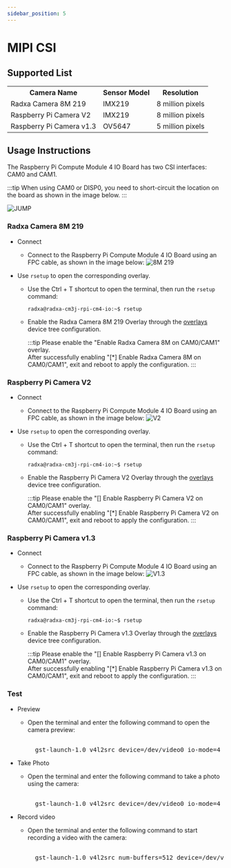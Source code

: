 ```yaml
---
sidebar_position: 5
---
```


# MIPI CSI

## Supported List

<table>
  <tr>
    <th>Camera Name</th>
    <th>Sensor Model</th>
    <th>Resolution</th>
  </tr>
  <tr>
    <td>Radxa Camera 8M 219</td>
    <td>IMX219</td>
    <td>8 million pixels</td>
  </tr>
  <tr>
    <td>Raspberry Pi Camera V2</td>
    <td>IMX219</td>
    <td>8 million pixels</td>
  </tr>
  <tr>
    <td>Raspberry Pi Camera v1.3</td>
    <td>OV5647</td>
    <td>5 million pixels</td>
  </tr>
</table>

## Usage Instructions

The Raspberry Pi Compute Module 4 IO Board has two CSI interfaces: CAM0 and CAM1.

:::tip
When using CAM0 or DISP0, you need to short-circuit the location on the board as shown in the image below.
:::

![JUMP](/img/cm3j/jump.webp)

### Radxa Camera 8M 219

- Connect

  - Connect to the Raspberry Pi Compute Module 4 IO Board using an FPC cable, as shown in the image below:
    ![8M 219](/img/cm3j/8m-219.webp)

- Use `rsetup` to open the corresponding overlay.

  - Use the Ctrl + T shortcut to open the terminal, then run the `rsetup` command:

    ```
    radxa@radxa-cm3j-rpi-cm4-io:~$ rsetup
    ```

  - Enable the Radxa Camera 8M 219 Overlay through the [overlays](../../../os-config/rsetup#overlays) device tree configuration.

    :::tip
    Please enable the "Enable Radxa Camera 8M on CAM0/CAM1" overlay.<br/>
    After successfully enabling "[*] Enable Radxa Camera 8M on CAM0/CAM1", exit and reboot to apply the configuration.
    :::

### Raspberry Pi Camera V2

- Connect

  - Connect to the Raspberry Pi Compute Module 4 IO Board using an FPC cable, as shown in the image below:
    ![V2](/img/cm3j/v2.webp)

- Use `rsetup` to open the corresponding overlay.

  - Use the Ctrl + T shortcut to open the terminal, then run the `rsetup` command:

    ```
    radxa@radxa-cm3j-rpi-cm4-io:~$ rsetup
    ```

  - Enable the Raspberry Pi Camera V2 Overlay through the [overlays](../../../os-config/rsetup#overlays) device tree configuration.

    :::tip
    Please enable the "[] Enable Raspberry Pi Camera V2 on CAM0/CAM1" overlay.<br/>
    After successfully enabling "[*] Enable Raspberry Pi Camera V2 on CAM0/CAM1", exit and reboot to apply the configuration.
    :::

### Raspberry Pi Camera v1.3

- Connect

  - Connect to the Raspberry Pi Compute Module 4 IO Board using an FPC cable, as shown in the image below:
    ![V1.3](/img/cm3j/V1-3.webp)

- Use `rsetup` to open the corresponding overlay.

  - Use the Ctrl + T shortcut to open the terminal, then run the `rsetup` command:

    ```
    radxa@radxa-cm3j-rpi-cm4-io:~$ rsetup
    ```

  - Enable the Raspberry Pi Camera v1.3 Overlay through the [overlays](../../../os-config/rsetup#overlays) device tree configuration.

    :::tip
    Please enable the "[] Enable Raspberry Pi Camera v1.3 on CAM0/CAM1" overlay.<br/>
    After successfully enabling "[*] Enable Raspberry Pi Camera v1.3 on CAM0/CAM1", exit and reboot to apply the configuration.
    :::

### Test

- Preview

  - Open the terminal and enter the following command to open the camera preview:

    <pre style={{ whiteSpace: "nowrap" }}>
      <!-- prettier-ignore -->
      gst-launch-1.0 v4l2src device=/dev/video0 io-mode=4 ! videoconvert ! video/x-raw,format=NV12,width=1920,height=1080 ! xvimagesink;
    </pre>

- Take Photo

  - Open the terminal and enter the following command to take a photo using the camera:

    <pre style={{ whiteSpace: "nowrap" }}>
      <!-- prettier-ignore -->
      gst-launch-1.0 v4l2src device=/dev/video0 io-mode=4 ! videoconvert ! video/x-raw,format=NV12,width=1920,height=1080 ! jpegenc ! multifilesink location=file.name.jpg;
    </pre>

- Record video

  - Open the terminal and enter the following command to start recording a video with the camera:

    <pre style={{ whiteSpace: "nowrap" }}>
      <!-- prettier-ignore -->
      gst-launch-1.0 v4l2src num-buffers=512 device=/dev/video0 io-mode=4 ! videoconvert ! video/x-raw, format=NV12, width=1920, height=1080, framerate=30/1 ! tee name=t ! queue ! mpph264enc ! queue ! h264parse ! mpegtsmux ! filesink location=/home/radxa/file.name.mp4
    </pre>
